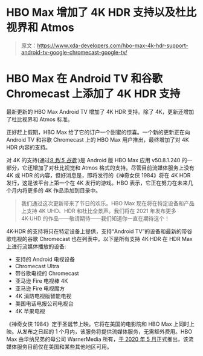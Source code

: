 # HBO Max 增加了 4K HDR 支持以及杜比视界和 Atmos

> 原文：<https://www.xda-developers.com/hbo-max-4k-hdr-support-android-tv-google-chromecast-google-tv/>

# HBO Max 在 Android TV 和谷歌 Chromecast 上添加了 4K HDR 支持

最新更新的 HBO Max Android TV 增加了 4K HDR 支持。除了 4K，更新还增加了杜比视界和 Atmos 标准。

正好赶上假期，HBO Max 给了它的订户一个甜蜜的惊喜。一个新的更新正在向 Android TV 和谷歌 Chromecast 上的 HBO Max 用户推出，最终增加了对 4K HDR 内容的支持。

对 4K 的支持(通过[*9 到 5 谷歌*](https://9to5google.com/2020/12/22/hbo-max-4k-hdr-android-tv-chromecast/) )是 Android 版 HBO Max 应用 v50.8.1.240 的一部分，它还增加了对杜比视觉和 Atmos 格式的支持。尽管目前流媒体服务上没有 4K 或 HDR 的内容，但好消息是，即将发行的《神奇女侠 1984》将在 4K HDR 发行，这是该平台上第一个在 4K 发行的游戏。HBO 表示，它正在努力在未来几个月内将更多的 4K 作品添加到目录中。

> 我们通过这次更新带来了节日的欢乐。HBO Max 现在将在特定设备和产品上支持 4K UHD、HDR 和杜比全景声。我们将在 2021 年发布更多 4K·UHD 的作品——敬请期待——我们知道你一直在期待这个！

4K·HDR 的支持将只在特定设备上提供，支持“Android TV”的设备和最新的带谷歌电视的谷歌 Chromecast 也在列表中。以下是所有支持 4K·HDR 在 HDR Max 上进行流媒体播放的设备:

*   支持的 Android 电视设备
*   Chromecast Ultra
*   带谷歌电视的 Chromecast
*   亚马逊 Fire 电视棒 4K
*   亚马逊 Fire 电视魔方
*   4K 消防电视版智能电视
*   美国电话电报公司电视台
*   4K 苹果电视

《神奇女侠 1984》定于圣诞节上映。它将在美国的电影院和 HBO Max 上同时上映。从发布之日起的 1 个月内，该服务将提供流媒体服务，无需额外费用。HBO Max 由华纳兄弟的母公司 WarnerMedia 所有，[于 2020 年 5 月](https://www.xda-developers.com/hbo-max-launches-android-tv-android/)正式推出，该流媒体服务目前仅在美国和某些其他地区可用。